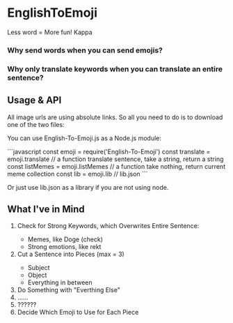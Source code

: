 # EnglishToEmoji
Less word = More fun! Kappa

<h3>Why send words when you can send emojis?</h3>
<h3>Why only translate keywords when you can translate an entire sentence?</h3>
<h2>Usage & API</h2>
<p>All image urls are using absolute links. So all you need to do is to download one of the two files: </p>
<p>You can use English-To-Emoji.js as a Node.js module: </p>
```javascript
const emoji = require('English-To-Emoji')
const translate = emoji.translate	// a function translate sentence, take a string, return a string
const listMemes = emoji.listMemes	// a function take nothing, return current meme collection
const lib = emoji.lib				// lib.json
```
<p>Or just use lib.json as a library if you are not using node.</p>
<h2>What I've in Mind</h2>
<ol>
	<li>Check for Strong Keywords, which Overwrites Entire Sentence: </li>
	<ul>
		<li>Memes, like Doge (check)</li>
		<li>Strong emotions, like rekt</li>
	</ul>
	<li>Cut a Sentence into Pieces (max = 3) </li>
	<ul>
		<li>Subject</li>
		<li>Object</li>
		<li>Everything in between</li>
	</ul>
	<li>Do Something with "Everthing Else"</li>
	<li> ...... </li>
	<li> ?????? </li>
	<li> Decide Which Emoji to Use for Each Piece</li>
</ol>